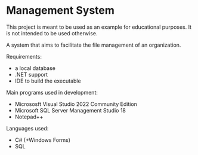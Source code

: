 # Management System
This project is meant to be used as an example for educational purposes. It is not intended to be used otherwise.

A system that aims to facilitate the file management of an organization.

Requirements:
- a local database
- .NET support
- IDE to build the executable

Main programs used in development:
- Micrososft Visual Studio 2022 Community Edition
- Microsoft SQL Server Management Studio 18
- Notepad++

Languages used:
- C# (+Windows Forms)
- SQL 
